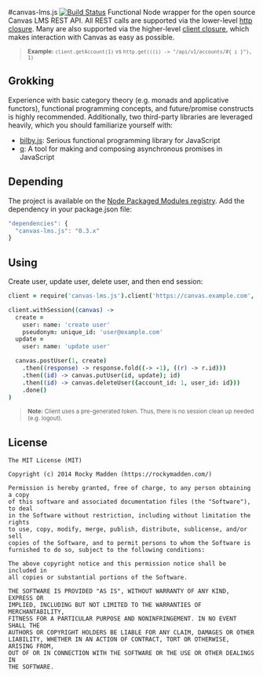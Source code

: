 #canvas-lms.js [![Build Status](https://travis-ci.org/rockymadden/canvas-lms.js.png?branch=master)](http://travis-ci.org/rockymadden/canvas-lms.js)
Functional Node wrapper for the open source Canvas LMS REST API. All REST calls are supported via the lower-level
[http closure](https://github.com/rockymadden/canvas-lms.js/blob/master/src/main/coffeescript/lib/http.coffee).
Many are also supported via the higher-level
[client closure](https://github.com/rockymadden/canvas-lms.js/tree/master/src/main/coffeescript/lib/client.coffee),
which makes interaction with Canvas as easy as possible.

> <sub>__Example:__ `client.getAccount(1)` vs `http.get(((i) -> "/api/v1/accounts/#{ i }"), 1)`</sub>

## Grokking
Experience with basic category theory (e.g. monads and applicative functors), functional programming concepts, and
future/promise constructs is highly recommended. Additionally, two third-party libraries are leveraged heavily, which
you should familiarize yourself with:

* [bilby.js](https://github.com/puffnfresh/bilby.js): Serious functional programming library for JavaScript
* [q](https://github.com/kriskowal/q): A tool for making and composing asynchronous promises in JavaScript

## Depending
The project is available on the [Node Packaged Modules registry](https://npmjs.org/package/canvas-lms.js). Add the
dependency in your package.json file:

```javascript
"dependencies": {
  "canvas-lms.js": "0.3.x"
}
```

## Using
Create user, update user, delete user, and then end session:
```coffeescript
client = require('canvas-lms.js').client('https://canvas.example.com', 'token')

client.withSession((canvas) ->
  create =
    user: name: 'create user'
    pseudonym: unique_id: 'user@example.com'
  update =
    user: name: 'update user'

  canvas.postUser(1, create)
    .then((response) -> response.fold((-> -1), ((r) -> r.id)))
    .then((id) -> canvas.putUser(id, update); id)
    .then((id) -> canvas.deleteUser({account_id: 1, user_id: id}))
    .done()
)
```

> <sub>__Note:__ Client uses a pre-generated token. Thus, there is no session clean up needed (e.g. logout).</sub>

## License
```
The MIT License (MIT)

Copyright (c) 2014 Rocky Madden (https://rockymadden.com/)

Permission is hereby granted, free of charge, to any person obtaining a copy
of this software and associated documentation files (the "Software"), to deal
in the Software without restriction, including without limitation the rights
to use, copy, modify, merge, publish, distribute, sublicense, and/or sell
copies of the Software, and to permit persons to whom the Software is
furnished to do so, subject to the following conditions:

The above copyright notice and this permission notice shall be included in
all copies or substantial portions of the Software.

THE SOFTWARE IS PROVIDED "AS IS", WITHOUT WARRANTY OF ANY KIND, EXPRESS OR
IMPLIED, INCLUDING BUT NOT LIMITED TO THE WARRANTIES OF MERCHANTABILITY,
FITNESS FOR A PARTICULAR PURPOSE AND NONINFRINGEMENT. IN NO EVENT SHALL THE
AUTHORS OR COPYRIGHT HOLDERS BE LIABLE FOR ANY CLAIM, DAMAGES OR OTHER
LIABILITY, WHETHER IN AN ACTION OF CONTRACT, TORT OR OTHERWISE, ARISING FROM,
OUT OF OR IN CONNECTION WITH THE SOFTWARE OR THE USE OR OTHER DEALINGS IN
THE SOFTWARE.
```
